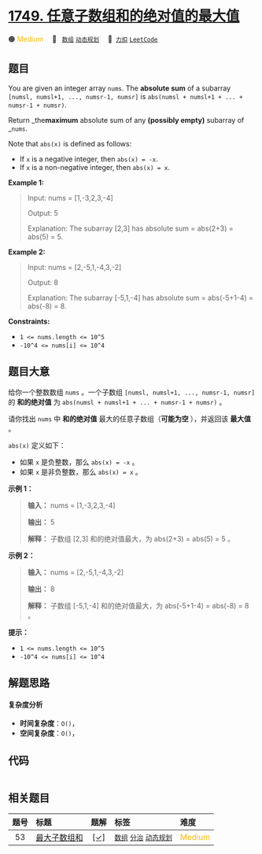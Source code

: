# [1749. 任意子数组和的绝对值的最大值](https://2xiao.github.io/leetcode-js/problem/1749.html)

🟠 <font color=#ffb800>Medium</font>&emsp; 🔖&ensp; [`数组`](/tag/array.md) [`动态规划`](/tag/dynamic-programming.md)&emsp; 🔗&ensp;[`力扣`](https://leetcode.cn/problems/maximum-absolute-sum-of-any-subarray) [`LeetCode`](https://leetcode.com/problems/maximum-absolute-sum-of-any-subarray)

## 题目

You are given an integer array `nums`. The **absolute sum** of a subarray
`[numsl, numsl+1, ..., numsr-1, numsr]` is `abs(numsl + numsl+1 + ... +
numsr-1 + numsr)`.

Return _the**maximum** absolute sum of any **(possibly empty)** subarray of
_`nums`.

Note that `abs(x)` is defined as follows:

  * If `x` is a negative integer, then `abs(x) = -x`.
  * If `x` is a non-negative integer, then `abs(x) = x`.



**Example 1:**

> Input: nums = [1,-3,2,3,-4]
> 
> Output: 5
> 
> Explanation: The subarray [2,3] has absolute sum = abs(2+3) = abs(5) = 5.

**Example 2:**

> Input: nums = [2,-5,1,-4,3,-2]
> 
> Output: 8
> 
> Explanation: The subarray [-5,1,-4] has absolute sum = abs(-5+1-4) = abs(-8) = 8.

**Constraints:**

  * `1 <= nums.length <= 10^5`
  * `-10^4 <= nums[i] <= 10^4`


## 题目大意

给你一个整数数组 `nums` 。一个子数组 `[numsl, numsl+1, ..., numsr-1, numsr]` 的 **和的绝对值** 为
`abs(numsl + numsl+1 + ... + numsr-1 + numsr)` 。

请你找出 `nums` 中 **和的绝对值** 最大的任意子数组（**可能为空** ），并返回该 **最大值** 。

`abs(x)` 定义如下：

  * 如果 `x` 是负整数，那么 `abs(x) = -x` 。
  * 如果 `x` 是非负整数，那么 `abs(x) = x` 。

**示例 1：**

> 
> 
> 
> 
> 
> **输入：** nums = [1,-3,2,3,-4]
> 
> **输出：** 5
> 
> **解释：** 子数组 [2,3] 和的绝对值最大，为 abs(2+3) = abs(5) = 5 。
> 
> 

**示例 2：**

> 
> 
> 
> 
> 
> **输入：** nums = [2,-5,1,-4,3,-2]
> 
> **输出：** 8
> 
> **解释：** 子数组 [-5,1,-4] 和的绝对值最大，为 abs(-5+1-4) = abs(-8) = 8 。
> 
> 

**提示：**

  * `1 <= nums.length <= 10^5`
  * `-10^4 <= nums[i] <= 10^4`


## 解题思路

#### 复杂度分析

- **时间复杂度**：`O()`，
- **空间复杂度**：`O()`，

## 代码

```javascript

```

## 相关题目

<!-- prettier-ignore -->
| 题号 | 标题 | 题解 | 标签 | 难度 |
| :------: | :------ | :------: | :------ | :------ |
| 53 | [最大子数组和](https://leetcode.com/problems/maximum-subarray) | [[✓]](/problem/0053.md) |  [`数组`](/tag/array.md) [`分治`](/tag/divide-and-conquer.md) [`动态规划`](/tag/dynamic-programming.md) | <font color=#ffb800>Medium</font> |
